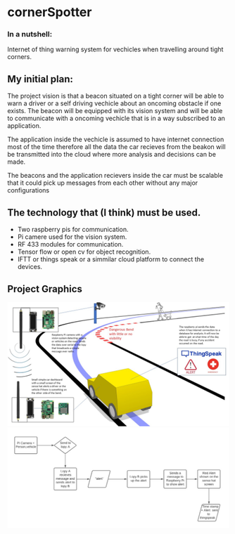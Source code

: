 # cornerSpotter

### In a nutshell:
Internet of thing warning system for vechicles when travelling around tight corners.

## My initial plan:
The project vision is that a beacon situated on a tight corner will be able to warn a driver or a self driving vechicle about an oncoming obstacle if one exists.
The beacon will be equipped with its vision system and will be able to communicate with a oncoming vechicle that is in a way subscribed to an application.

The application inside the vechicle is assumed to have internet connection most of the time therefore all the data the car recieves from the beakon will be transmitted into the cloud where more analysis and decisions can be made.

The beacons and the application recievers inside the car must be scalable that it could pick up messages from each other without any major configurations

## The technology that (I think) must be used.
* Two raspberry pis for communication.
* Pi camere used for the vision system.
* RF 433 modules for communication.
* Tensor flow or open cv for object recognition.
* IFTT or things speak or a simmilar cloud platform to connect the devices.

## Project Graphics
![image info](./images/ProjectGraphics.jpg)
![image info](./images/flow.jpg)